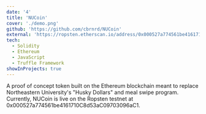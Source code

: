 ```yaml
---
date: '4'
title: 'NUCoin'
cover: './demo.png'
github: 'https://github.com/cbrnrd/NUCoin'
external: 'https://ropsten.etherscan.io/address/0x000527a774561be4161710C8d53aC09703096aC1'
tech:
  - Solidity
  - Ethereum
  - JavaScript
  - Truffle Framework
showInProjects: true
---
```


A proof of concept token built on the Ethereum blockchain meant to replace Northeastern University's "Husky Dollars" and meal swipe program. Currently, NUCoin is live on the Ropsten testnet at 0x000527a774561be4161710C8d53aC09703096aC1.
